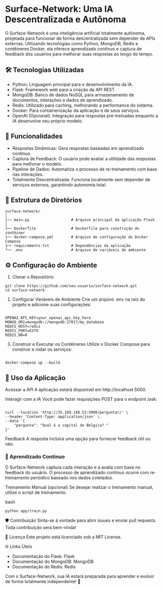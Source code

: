 # Surface-Network: Uma IA Descentralizada e Autônoma
O Surface-Network é uma inteligência artificial totalmente autônoma, projetada para funcionar de forma descentralizada sem depender de APIs externas. Utilizando tecnologias como Python, MongoDB, Redis e contêineres Docker, ela oferece aprendizado contínuo e captura de feedback dos usuários para melhorar suas respostas ao longo do tempo.

## 🛠️ Tecnologias Utilizadas
* Python: Linguagem principal para o desenvolvimento da IA.
* Flask: Framework web para a criação da API REST.
* MongoDB: Banco de dados NoSQL para armazenamento de documentos, interações e dados de aprendizado.
* Redis: Utilizado para caching, melhorando a performance do sistema.
* Docker: Para containerização da aplicação e de seus serviços.
* OpenAI (Opcional): Integração para respostas pré-treinadas enquanto a IA desenvolve seu próprio modelo.
## 🌟 Funcionalidades

* Respostas Dinâmicas: Gera respostas baseadas em aprendizado contínuo.
* Captura de Feedback: O usuário pode avaliar a utilidade das respostas para melhorar o modelo.
* Pipeline de Dados: Automatiza o processo de re-treinamento com base nas interações.
* Totalmente Descentralizada: Funciona localmente sem depender de serviços externos, garantindo autonomia total.
## 📂 Estrutura de Diretórios

````
surface-network/
│
|── main.py                   # Arquivo principal da aplicação Flask
│
├── Dockerfile                # Dockerfile para construção do contêiner
├── docker-compose.yml        # Arquivo de configuração do Docker Compose
├── requirements.txt          # Dependências da aplicação
└── .env                      # Arquivo de variáveis de ambiente
````

## ⚙️ Configuração do Ambiente

1. Clonar o Repositório

````
git clone https://github.com/seu-usuario/surface-network.git
cd surface-network
````

1. Configurar Variáveis de Ambiente
Crie um arquivo .env na raiz do projeto e adicione suas configurações:

````

OPENAI_API_KEY=your_openai_api_key_here
MONGO_URI=mongodb://mongodb:27017/my_database
REDIS_HOST=redis
REDIS_PORT=6379
REDIS_DB=0
````

3. Construir e Executar os Contêineres
Utilize o Docker Compose para construir e rodar os serviços:

````

docker-compose up --build
````

## 🚀 Uso da Aplicação
Acessar a API
A aplicação estará disponível em http://localhost:5000.

Interagir com a IA
Você pode fazer requisições POST para o endpoint /ask:

````

curl --location 'http://35.169.140.52:5000/perguntar/' \
--header 'Content-Type: application/json' \
--data '{
    "pergunta": "Qual é a capital da Belgica? "
}'
````

Feedback
A resposta incluirá uma opção para fornecer feedback útil ou não.

### 🔄 Aprendizado Contínuo
O Surface-Network captura cada interação e a avalia com base no feedback do usuário. O processo de aprendizado contínuo ocorre com re-treinamento periódico baseado nos dados coletados.

Treinamento Manual (opcional)
Se desejar realizar o treinamento manual, utilize o script de treinamento:

bash
````
python app/train.py
````

🛡️ Contribuição
Sinta-se à vontade para abrir issues e enviar pull requests. Toda contribuição será bem-vinda!

📄 Licença
Este projeto está licenciado sob a MIT License.

🌐 Links Úteis
* Documentação do Flask: Flask
* Documentação do MongoDB: MongoDB
* Documentação do Redis: Redis


Com o Surface-Network, sua IA estará preparada para aprender e evoluir de forma totalmente independente! 🎯
